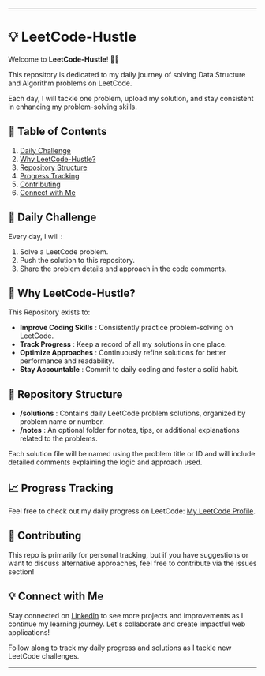 
---

# 💡 LeetCode-Hustle

Welcome to **LeetCode-Hustle**! 🚀💡

This repository is dedicated to my daily journey of solving Data Structure and Algorithm problems on LeetCode. 

Each day, I will tackle one problem, upload my solution, and stay consistent in enhancing my problem-solving skills.



## 📑 Table of Contents

1. [Daily Challenge](#-daily-challenge)
2. [Why LeetCode-Hustle?](#-why-leetcode-hustle)
3. [Repository Structure](#-repository-structure)
4. [Progress Tracking](#-progress-tracking)
5. [Contributing](#-contributing)
6. [Connect with Me](#-connect-with-me)

## 📅 Daily Challenge

Every day, I will :

1. Solve a LeetCode problem.
2. Push the solution to this repository.
3. Share the problem details and approach in the code comments.

## 🧠 Why LeetCode-Hustle?

This Repository exists to:

- **Improve Coding Skills** : Consistently practice problem-solving on LeetCode.
- **Track Progress** : Keep a record of all my solutions in one place.
- **Optimize Approaches** : Continuously refine solutions for better performance and readability.
- **Stay Accountable** : Commit to daily coding and foster a solid habit.

## 📝 Repository Structure

- **/solutions** : Contains daily LeetCode problem solutions, organized by problem name or number.
- **/notes** : An optional folder for notes, tips, or additional explanations related to the problems.

Each solution file will be named using the problem title or ID and will include detailed comments explaining the logic and approach used.

## 📈 Progress Tracking

Feel free to check out my daily progress on LeetCode: [My LeetCode Profile](https://leetcode.com/u/kartik__j26/).

## 🔗 Contributing

This repo is primarily for personal tracking, but if you have suggestions or want to discuss alternative approaches, feel free to contribute via the issues section!

## 💡 Connect with Me

Stay connected on [LinkedIn](https://www.linkedin.com/in/-kartikjain/) to see more projects and improvements as I continue my learning journey. Let's collaborate and create impactful web applications!

Follow along to track my daily progress and solutions as I tackle new LeetCode challenges.

--- 
